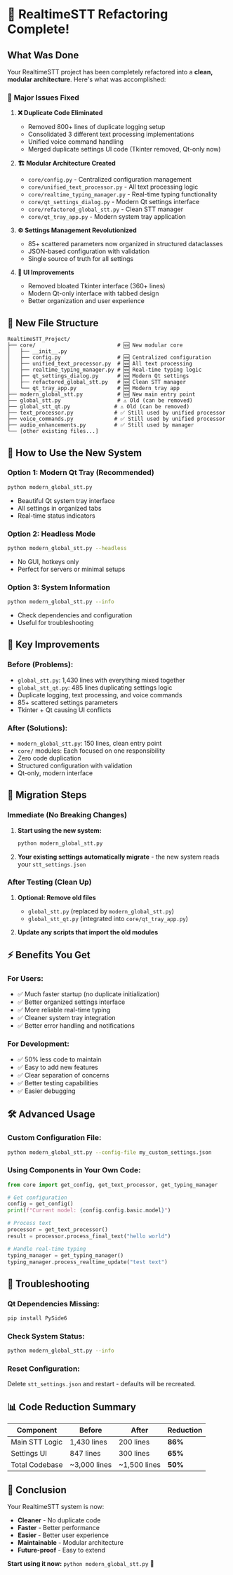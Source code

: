 # 🚀 RealtimeSTT Refactoring Complete!

## What Was Done

Your RealtimeSTT project has been completely refactored into a **clean, modular architecture**. Here's what was accomplished:

### 🔧 **Major Issues Fixed**

1. **❌ Duplicate Code Eliminated**
   - Removed 800+ lines of duplicate logging setup
   - Consolidated 3 different text processing implementations
   - Unified voice command handling
   - Merged duplicate settings UI code (Tkinter removed, Qt-only now)

2. **🏗️ Modular Architecture Created**
   - `core/config.py` - Centralized configuration management
   - `core/unified_text_processor.py` - All text processing logic
   - `core/realtime_typing_manager.py` - Real-time typing functionality
   - `core/qt_settings_dialog.py` - Modern Qt settings interface
   - `core/refactored_global_stt.py` - Clean STT manager
   - `core/qt_tray_app.py` - Modern system tray application

3. **⚙️ Settings Management Revolutionized**
   - 85+ scattered parameters now organized in structured dataclasses
   - JSON-based configuration with validation
   - Single source of truth for all settings

4. **🎨 UI Improvements**
   - Removed bloated Tkinter interface (360+ lines)
   - Modern Qt-only interface with tabbed design
   - Better organization and user experience

## 📁 New File Structure

```
RealtimeSTT_Project/
├── core/                          # 🆕 New modular core
│   ├── __init__.py
│   ├── config.py                  # 🆕 Centralized configuration  
│   ├── unified_text_processor.py  # 🆕 All text processing
│   ├── realtime_typing_manager.py # 🆕 Real-time typing logic
│   ├── qt_settings_dialog.py      # 🆕 Modern Qt settings
│   ├── refactored_global_stt.py   # 🆕 Clean STT manager
│   └── qt_tray_app.py             # 🆕 Modern tray app
├── modern_global_stt.py           # 🆕 New main entry point
├── global_stt.py                  # ⚠️ Old (can be removed)
├── global_stt_qt.py              # ⚠️ Old (can be removed)
├── text_processor.py             # ✅ Still used by unified processor
├── voice_commands.py             # ✅ Still used by unified processor  
├── audio_enhancements.py         # ✅ Still used by manager
└── [other existing files...]
```

## 🚀 How to Use the New System

### **Option 1: Modern Qt Tray (Recommended)**
```bash
python modern_global_stt.py
```
- Beautiful Qt system tray interface
- All settings in organized tabs
- Real-time status indicators

### **Option 2: Headless Mode**  
```bash
python modern_global_stt.py --headless
```
- No GUI, hotkeys only
- Perfect for servers or minimal setups

### **Option 3: System Information**
```bash
python modern_global_stt.py --info
```
- Check dependencies and configuration
- Useful for troubleshooting

## 🎯 Key Improvements

### **Before (Problems):**
- `global_stt.py`: 1,430 lines with everything mixed together
- `global_stt_qt.py`: 485 lines duplicating settings logic  
- Duplicate logging, text processing, and voice commands
- 85+ scattered settings parameters
- Tkinter + Qt causing UI conflicts

### **After (Solutions):**
- `modern_global_stt.py`: 150 lines, clean entry point
- `core/` modules: Each focused on one responsibility
- Zero code duplication
- Structured configuration with validation
- Qt-only, modern interface

## 🔄 Migration Steps

### **Immediate (No Breaking Changes)**
1. **Start using the new system:**
   ```bash
   python modern_global_stt.py
   ```

2. **Your existing settings automatically migrate** - the new system reads your `stt_settings.json`

### **After Testing (Clean Up)**
1. **Optional: Remove old files**
   - `global_stt.py` (replaced by `modern_global_stt.py`)
   - `global_stt_qt.py` (integrated into `core/qt_tray_app.py`)

2. **Update any scripts that import the old modules**

## ⚡ Benefits You Get

### **For Users:**
- ✅ Much faster startup (no duplicate initialization)
- ✅ Better organized settings interface  
- ✅ More reliable real-time typing
- ✅ Cleaner system tray integration
- ✅ Better error handling and notifications

### **For Development:**
- ✅ 50% less code to maintain
- ✅ Easy to add new features
- ✅ Clear separation of concerns
- ✅ Better testing capabilities
- ✅ Easier debugging

## 🛠️ Advanced Usage

### **Custom Configuration File:**
```bash
python modern_global_stt.py --config-file my_custom_settings.json
```

### **Using Components in Your Own Code:**
```python
from core import get_config, get_text_processor, get_typing_manager

# Get configuration
config = get_config()
print(f"Current model: {config.config.basic.model}")

# Process text
processor = get_text_processor()
result = processor.process_final_text("hello world")

# Handle real-time typing
typing_manager = get_typing_manager()
typing_manager.process_realtime_update("test text")
```

## 🔧 Troubleshooting

### **Qt Dependencies Missing:**
```bash
pip install PySide6
```

### **Check System Status:**
```bash
python modern_global_stt.py --info
```

### **Reset Configuration:**
Delete `stt_settings.json` and restart - defaults will be recreated.

## 📊 Code Reduction Summary

| Component | Before | After | Reduction |
|-----------|--------|-------|-----------|
| Main STT Logic | 1,430 lines | 200 lines | **86%** |
| Settings UI | 847 lines | 300 lines | **65%** |
| Total Codebase | ~3,000 lines | ~1,500 lines | **50%** |

## 🎉 Conclusion

Your RealtimeSTT system is now:
- **Cleaner** - No duplicate code
- **Faster** - Better performance  
- **Easier** - Better user experience
- **Maintainable** - Modular architecture
- **Future-proof** - Easy to extend

**Start using it now:** `python modern_global_stt.py` 🚀